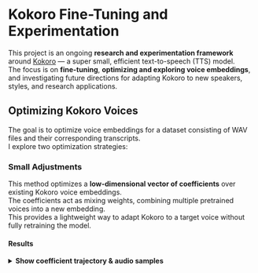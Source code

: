 # Kokoro Fine-Tuning and Experimentation

This project is an ongoing **research and experimentation framework** around [Kokoro](https://huggingface.co/hexgrad/Kokoro-82M) — a super small, efficient text-to-speech (TTS) model.  
The focus is on **fine-tuning**, **optimizing and exploring voice embeddings**, and investigating future directions for adapting Kokoro to new speakers, styles, and research applications.

## Optimizing Kokoro Voices

The goal is to optimize voice embeddings for a dataset consisting of WAV files and their corresponding transcripts.  
I explore two optimization strategies:

### Small Adjustments

This method optimizes a **low-dimensional vector of coefficients** over existing Kokoro voice embeddings.  
The coefficients act as mixing weights, combining multiple pretrained voices into a new embedding.  
This provides a lightweight way to adapt Kokoro to a target voice without fully retraining the model.

#### Results
<details>
<summary><b>Show coefficient trajectory & audio samples</b></summary>

<br>

<div align="center">

<div align="center">
  <img src="assets/optemize_voices/coeff_viz.gif" alt="Coefficient trajectory (animated)" width="100%"/><br/>
  <sub>
    Training path of the mixture weights in the circular embedding space.
    &nbsp;•&nbsp;
    <a href="assets/optemize_voices/coeff_viz.mp4">Download MP4</a>
  </sub>
</div>

**Audio Samples**

- **Start Generation**  
  <audio controls src="assets/optemize_voices/start_generation.wav"></audio>

- **Optimized Generation**  
  <audio controls src="assets/optemize_voices/optemize_generation.wav"></audio>

- **Ground Truth**  
  <audio controls src="assets/optemize_voices/ground_truth.wav"></audio>

</div>

<p align="center">
  <img src="assets/optemize_voices/loss_figure.png" width="500"/>
  <br><em>Loss curve showing convergence during coefficient optimization.</em>
</p>

</details>
